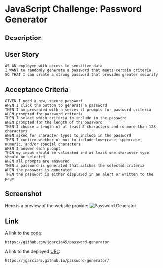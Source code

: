 # JavaScript Challenge: Password Generator

## Description

## User Story

```
AS AN employee with access to sensitive data
I WANT to randomly generate a password that meets certain criteria
SO THAT I can create a strong password that provides greater security
```

## Acceptance Criteria
```
GIVEN I need a new, secure password
WHEN I click the button to generate a password
THEN I am presented with a series of prompts for password criteria
WHEN prompted for password criteria
THEN I select which criteria to include in the password
WHEN prompted for the length of the password
THEN I choose a length of at least 8 characters and no more than 128 characters
WHEN asked for character types to include in the password
THEN I confirm whether or not to include lowercase, uppercase, numeric, and/or special characters
WHEN I answer each prompt
THEN my input should be validated and at least one character type should be selected
WHEN all prompts are answered
THEN a password is generated that matches the selected criteria
WHEN the password is generated
THEN the password is either displayed in an alert or written to the page
```

## Screenshot
Here is a preview of the website provide: ![Password Generator]()

## Link

A link to the [code](https://github.com/jgarcia45/password-generator):
```
https://github.com/jgarcia45/password-generator
```

A link to the deployed [URL](https://jgarcia45.github.io/password-generator/):
```
https://jgarcia45.github.io/password-generator/
```